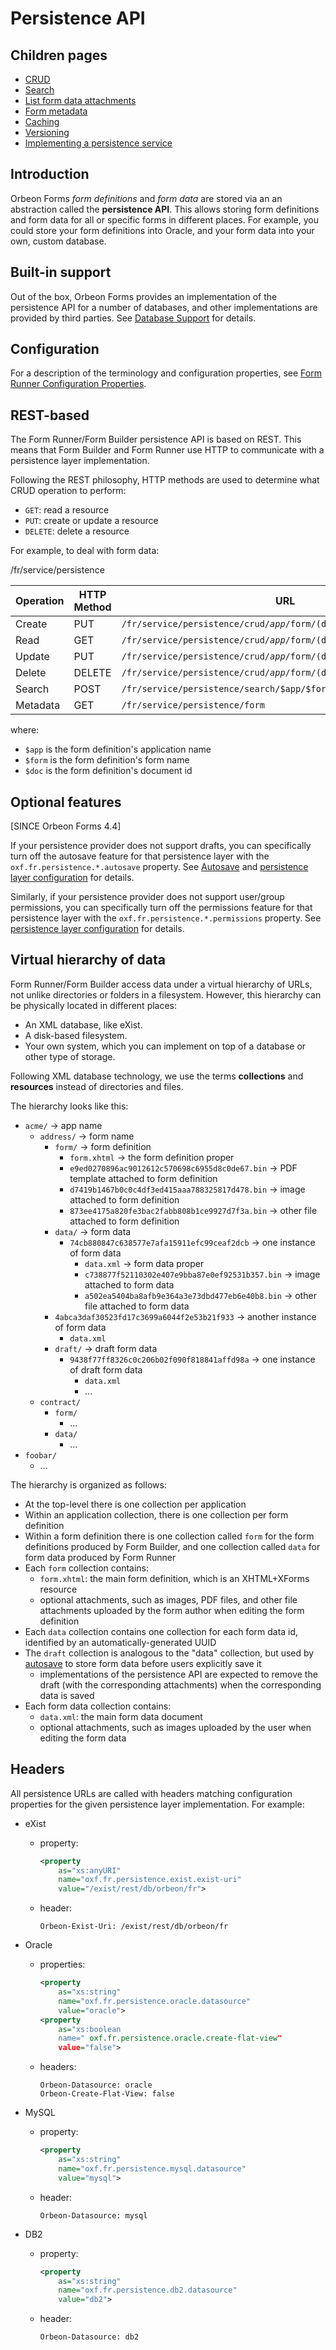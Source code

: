 # Persistence API



## Children pages

- [CRUD](crud.md)
- [Search](search.md)
- [List form data attachments](list-form-data-attachments.md)
- [Form metadata](forms-metadata.md)
- [Caching](caching.md)
- [Versioning](versioning.md)
- [Implementing a persistence service](implementing-a-persistence-service.md)

## Introduction

Orbeon Forms *form definitions* and *form data* are stored via an an abstraction called the **persistence API**. This allows storing form definitions and form data for all or specific forms in different places. For example, you could store your form definitions into Oracle, and your form data into your own, custom database.

## Built-in support

Out of the box, Orbeon Forms provides an implementation of the persistence API for a number of databases, and other implementations are provided by third parties. See [Database Support](../../../form-runner/persistence/db-support.md) for details.

## Configuration

For a description of the terminology and configuration properties, see [Form Runner Configuration Properties](../../../configuration/properties/form-runner.md).

## REST-based

The Form Runner/Form Builder persistence API is based on REST. This means that Form Builder and Form Runner use HTTP to communicate with a persistence layer implementation.

Following the REST philosophy, HTTP methods are used to determine what CRUD operation to perform:

* `GET`: read a resource
* `PUT`: create or update a resource
* `DELETE`: delete a resource

For example, to deal with form data:

/fr/service/persistence

| Operation | HTTP Method | URL |
| --------- | ----------- | --- |
| Create    | PUT         | <code>/fr/service/persistence/crud/$app/$form/(data&#124;draft)/$doc/data.xml</code> |
| Read      | GET         | <code>/fr/service/persistence/crud/$app/$form/(data&#124;draft)/$doc/data.xml</code> |
| Update    | PUT         | <code>/fr/service/persistence/crud/$app/$form/(data&#124;draft)/$doc/data.xml</code> |
| Delete    | DELETE      | <code>/fr/service/persistence/crud/$app/$form/(data&#124;draft)/$doc/data.xml</code> |
| Search    | POST        | `/fr/service/persistence/search/$app/$form` |
| Metadata  | GET         | `/fr/service/persistence/form` |

where:

- `$app` is the form definition's application name
- `$form` is the form definition's form name
- `$doc` is the form definition's document id

## Optional features

[SINCE Orbeon Forms 4.4]

If your persistence provider does not support drafts, you can specifically turn off the autosave feature for that persistence layer with the `oxf.fr.persistence.*.autosave` property. See [Autosave](../../persistence/autosave.md) and [persistence layer configuration](../../../configuration/properties/persistence.md) for details.

Similarly, if your persistence provider does not support user/group permissions, you can specifically turn off the permissions feature for that persistence layer with the `oxf.fr.persistence.*.permissions` property. See [persistence layer configuration](../../../configuration/properties/persistence.md) for details.

## Virtual hierarchy of data

Form Runner/Form Builder access data under a virtual hierarchy of URLs, not unlike directories or folders in a filesystem. However, this hierarchy can be physically located in different places:

* An XML database, like eXist.
* A disk-based filesystem.
* Your own system, which you can implement on top of a database or other type of storage.

Following XML database technology, we use the terms **collections** and **resources** instead of directories and files.

The hierarchy looks like this:


- `acme/` → app name
    - `address/` → form name
        - `form/` → form definition
            - `form.xhtml` → the form definition proper
            - `e9ed0270896ac9012612c570698c6955d8c0de67.bin` → PDF template attached to form definition
            - `d7419b1467b0c0c4df3ed415aaa788325817d478.bin` → image attached to form definition
            - `873ee4175a820fe3bac2fabb808b1ce9927d7f3a.bin` → other file attached to form definition
        - `data/` → form data
            - `74cb880847c638577e7afa15911efc99ceaf2dcb` → one instance of form data
                - `data.xml` → form data proper
                - `c738877f52110302e407e9bba87e0ef92531b357.bin` → image attached to form data
                - `a502ea5404ba8afb9e364a3e73dbd477eb6e40b8.bin` → other file attached to form data
        - `4abca3daf30523fd17c3699a6044f2e53b21f933` → another instance of form data
            - `data.xml`
        - `draft/` → draft form data
            - `9438f77ff8326c0c206b02f090f818841affd98a` → one instance of draft form data
                - `data.xml`
                - …
    - `contract/`
        - `form/`
            - …
        - `data/`
            - …
- `foobar/`
    - …

The hierarchy is organized as follows:

* At the top-level there is one collection per application
* Within an application collection, there is one collection per form definition
* Within a form definition  there is one collection called `form` for the form definitions produced by Form Builder, and one collection called `data` for form data produced by Form Runner
* Each `form` collection contains:
    * `form.xhtml`: the main form definition, which is an XHTML+XForms resource
    * optional attachments, such as images, PDF files, and other file attachments uploaded by the form author when editing the form definition
* Each `data` collection contains one collection for each form data id, identified by an automatically-generated UUID
* The `draft` collection is analogous to the "data" collection, but used by [autosave](../../../form-runner/persistence/autosave.md) to store form data before users explicitly save it
    * implementations of the persistence API are expected to remove the draft (with the corresponding attachments) when the corresponding data is saved
* Each form data collection contains:
    * `data.xml`: the main form data document
    * optional attachments, such as images uploaded by the user when editing the form data

## Headers

All persistence URLs are called with headers matching configuration properties for the given persistence layer implementation. For example:

* eXist
    * property:

        ```xml
        <property
            as="xs:anyURI"
            name="oxf.fr.persistence.exist.exist-uri"
            value="/exist/rest/db/orbeon/fr">
        ```

    * header:

        ```
        Orbeon-Exist-Uri: /exist/rest/db/orbeon/fr
        ```

* Oracle
    * properties:

        ```xml
        <property
            as="xs:string"
            name="oxf.fr.persistence.oracle.datasource"
            value="oracle">
        <property
            as="xs:boolean
            name=" oxf.fr.persistence.oracle.create-flat-view"
            value="false">
        ```

    * headers:

        ```
        Orbeon-Datasource: oracle
        Orbeon-Create-Flat-View: false
        ```

* MySQL
    * property:

        ```xml
        <property
            as="xs:string"
            name="oxf.fr.persistence.mysql.datasource"
            value="mysql">
        ```

    * header:

        ```
        Orbeon-Datasource: mysql
        ```

* DB2
    * property:

        ```xml
        <property
            as="xs:string"
            name="oxf.fr.persistence.db2.datasource"
            value="db2">
        ```

    * header:

        ```
        Orbeon-Datasource: db2
        ```
